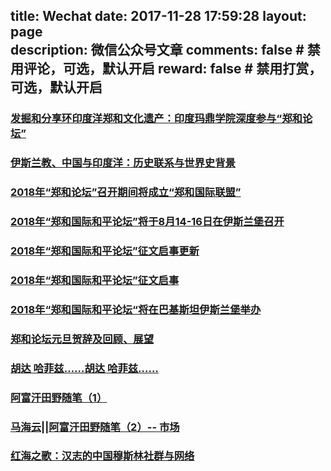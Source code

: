 title: Wechat
date: 2017-11-28 17:59:28
layout: page      
description: 微信公众号文章
comments: false     # 禁用评论，可选，默认开启
reward: false       # 禁用打赏，可选，默认开启
-------
### [发掘和分享环印度洋郑和文化遗产：印度玛鼎学院深度参与“郑和论坛”](https://mp.weixin.qq.com/s?__biz=MzI5MTQ0NDQxOQ==&mid=2247484365&idx=1&sn=8c69dba2182bd77a7b5aceff76c7bd7f&chksm=ec11c061db66497772c353ffeadb9dd1d47f47f34e7a4f8afe70dc840e3f1f9aa840e6b45d24&scene=38#wechat_redirect)
### [伊斯兰教、中国与印度洋：历史联系与世界史背景](https://mp.weixin.qq.com/s/b6KsY7i2XzAnhHQaIU0cbQ)
### [2018年“郑和论坛”召开期间将成立“郑和国际联盟”](https://mp.weixin.qq.com/s?__biz=MzI5MTQ0NDQxOQ==&mid=2247484348&idx=1&sn=0afbc0bfdb4749b06f06a8fabbeea9cb&chksm=ec11c010db664906396a2e96a24716a8ae9ab99f86b061b4bdcdf510bac3baa49c073fd58e6e&scene=38#wechat_redirect)
### [2018年“郑和国际和平论坛”将于8月14-16日在伊斯兰堡召开](https://mp.weixin.qq.com/s/B9BEDBgVfJyuz4KyQFrqbw)
### [2018年“郑和国际和平论坛”征文启事更新](https://mp.weixin.qq.com/s?__biz=MzI5MTQ0NDQxOQ==&mid=2247484333&idx=1&sn=ad7b23cc7f9cf645d8c834b4c4353621&chksm=ec11c001db664917fb44426cd6a866fb7204651373de2991ab2fa6ffffd34ec989fcd5dec9ec&scene=38#wechat_redirect)
### [2018年“郑和国际和平论坛”征文启事](http://zhengheforum.org/static//pdf/2018/2018%E5%B9%B4%E2%80%9C%E9%83%91%E5%92%8C%E5%9B%BD%E9%99%85%E5%92%8C%E5%B9%B3%E8%AE%BA%E5%9D%9B%E2%80%9D%E5%BE%81%E6%96%87%E5%90%AF%E4%BA%8B.pdf)
### [2018年“郑和国际和平论坛“将在巴基斯坦伊斯兰堡举办](http://zhengheforum.org/static/pdf/2018/2018%E5%B7%B4%E5%9F%BA%E6%96%AF%E5%9D%A6%E8%A7%81.pdf)
### [郑和论坛元旦贺辞及回顾、展望](http://zhengheforum.org/static/pdf/%E9%83%91%E5%92%8C%E8%AE%BA%E5%9D%9B%E5%85%83%E6%97%A6%E8%B4%BA%E8%BE%9E.pdf)
### [ 胡达 哈菲兹……胡达 哈菲兹……](https://mp.weixin.qq.com/s?__biz=MzI5MTQ0NDQxOQ==&mid=2247484302&idx=1&sn=4e587636c308fb309637525cc672da64&scene=0#wechat_redirect)
### [阿富汗田野随笔（1）](https://mp.weixin.qq.com/s?__biz=MzI5MTQ0NDQxOQ==&mid=2247484275&idx=1&sn=2e34c7b55fdd2a59f53489db501f4248&scene=0#wechat_redirect)
### [马海云||阿富汗田野随笔（2）-- 市场](https://mp.weixin.qq.com/s?__biz=MzI5MTQ0NDQxOQ==&mid=2247484291&idx=1&sn=15ce80455c0bf45b88344dc8eba20b83&scene=0#wechat_redirect)
### [红海之歌：汉志的中国穆斯林社群与网络](https://mp.weixin.qq.com/s?__biz=MzI5MTQ0NDQxOQ==&mid=2247484260&idx=1&sn=8454ef3bf46340f929e410cdd793988c&scene=0#wechat_redirect)
